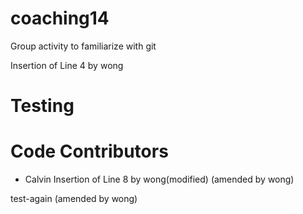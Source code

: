 # coaching14
Group activity to familiarize with git

Insertion of Line 4 by wong
# Testing
# Code Contributors
- Calvin
Insertion of Line 8 by wong(modified) (amended by wong)


test-again (amended by wong)
